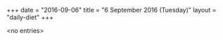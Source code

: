 +++
date = "2016-09-06"
title = "6 September 2016 (Tuesday)"
layout = "daily-diet"
+++


\<no entries\>
